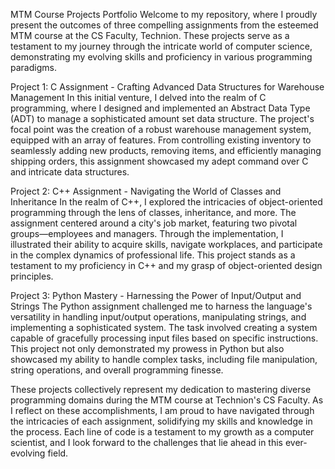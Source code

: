 MTM Course Projects Portfolio
Welcome to my repository, where I proudly present the outcomes of three compelling assignments from the esteemed MTM course at the CS Faculty, Technion. These projects serve as a testament to my journey through the intricate world of computer science, demonstrating my evolving skills and proficiency in various programming paradigms.

Project 1: C Assignment - Crafting Advanced Data Structures for Warehouse Management
In this initial venture, I delved into the realm of C programming, where I designed and implemented an Abstract Data Type (ADT) to manage a sophisticated amount set data structure. The project's focal point was the creation of a robust warehouse management system, equipped with an array of features. From controlling existing inventory to seamlessly adding new products, removing items, and efficiently managing shipping orders, this assignment showcased my adept command over C and intricate data structures.

Project 2: C++ Assignment - Navigating the World of Classes and Inheritance
In the realm of C++, I explored the intricacies of object-oriented programming through the lens of classes, inheritance, and more. The assignment centered around a city's job market, featuring two pivotal groups—employees and managers. Through the implementation, I illustrated their ability to acquire skills, navigate workplaces, and participate in the complex dynamics of professional life. This project stands as a testament to my proficiency in C++ and my grasp of object-oriented design principles.

Project 3: Python Mastery - Harnessing the Power of Input/Output and Strings
The Python assignment challenged me to harness the language's versatility in handling input/output operations, manipulating strings, and implementing a sophisticated system. The task involved creating a system capable of gracefully processing input files based on specific instructions. This project not only demonstrated my prowess in Python but also showcased my ability to handle complex tasks, including file manipulation, string operations, and overall programming finesse.

These projects collectively represent my dedication to mastering diverse programming domains during the MTM course at Technion's CS Faculty. As I reflect on these accomplishments, I am proud to have navigated through the intricacies of each assignment, solidifying my skills and knowledge in the process. Each line of code is a testament to my growth as a computer scientist, and I look forward to the challenges that lie ahead in this ever-evolving field.
